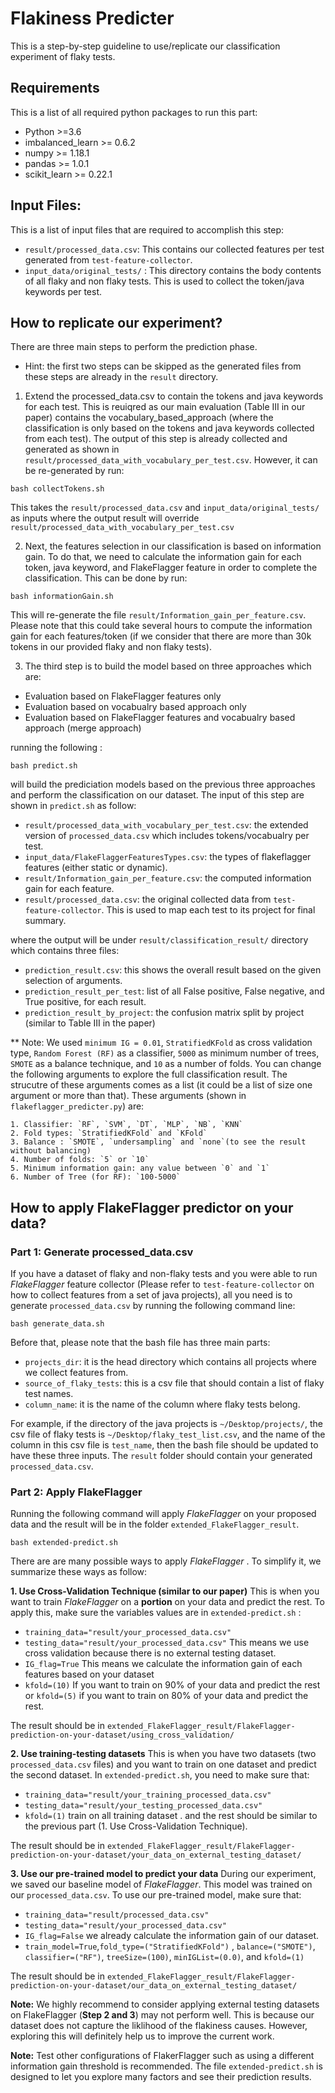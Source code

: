 # Flakiness Predicter

This is a step-by-step guideline to use/replicate our classification experiment of flaky tests.   

## Requirements
This is a list of all required python packages to run this part:
- Python >=3.6
- imbalanced_learn >= 0.6.2
- numpy >= 1.18.1
- pandas >= 1.0.1
- scikit_learn >= 0.22.1


## Input Files:
This is a list of input files that are required to accomplish this step:
* `result/processed_data.csv`: 
	This contains our collected features per test generated from `test-feature-collector`. 
* `input_data/original_tests/` :
	This directory contains the body contents of all flaky and non flaky tests. This is used to collect the token/java keywords per test. 

## How to replicate our experiment?
There are three main steps to perform the prediction phase. 
* Hint: the first two steps can be skipped as the generated files from these steps are already in the `result` directory. 

1. Extend the processed_data.csv to contain the tokens and java keywords for each test. This is reuiqred as our main evaluation (Table III in our paper) contains the vocabulary_based_approach (where the classification is only based on the tokens and java keywords collected from each test). The output of this step is already collected and generated as shown in `result/processed_data_with_vocabulary_per_test.csv`. However, it can be re-generated by run:

```console
bash collectTokens.sh
```
This takes the `result/processed_data.csv` and `input_data/original_tests/` as inputs where the output result will override `result/processed_data_with_vocabulary_per_test.csv`


2. Next, the features selection in our classification is based on information gain. To do that, we need to calculate the information gain for each token, java keyword, and FlakeFlagger feature in order to complete the classification. This can be done by run:

```console
bash informationGain.sh
```
This will re-generate the file `result/Information_gain_per_feature.csv`. Please note that this could take several hours to compute the information gain for each features/token (if we consider that there are more than 30k tokens in our provided flaky and non flaky tests).

3. The third step is to build the model based on three approaches which are:
- Evaluation based on FlakeFlagger features only 
- Evaluation based on vocabualry based approach only
- Evaluation based on FlakeFlagger features and vocabualry based approach (merge approach)

running the following :
```console
bash predict.sh
``` 

will build the prediciation models based on the previous three approaches and perform the classification on our dataset. The input of this step are shown in `predict.sh` as follow:
- `result/processed_data_with_vocabulary_per_test.csv`: the extended version of `processed_data.csv` which includes tokens/vocabualry per test.
- `input_data/FlakeFlaggerFeaturesTypes.csv`: the types of flakeflagger features (either static or dynamic).
- `result/Information_gain_per_feature.csv`: the computed information gain for each feature.
- `result/processed_data.csv`: the original collected data from `test-feature-collector`. This is used to map each test to its project for final summary. 

where the output will be under `result/classification_result/` directory which contains three files:
- `prediction_result.csv`: this shows the overall result based on the given selection of arguments.
- `prediction_result_per_test`: list of all False positive, False negative, and True positive, for each result.
- `prediction_result_by_project`: the confusion matrix split by project (similar to Table III in the paper)


** Note: We used `minimum IG = 0.01`, `StratifiedKFold` as cross validation type, `Random Forest (RF)` as a classifier, `5000` as minimum number of trees, `SMOTE` as a balance technique, and `10` as a number of folds. You can change the following arguments to explore the full classification result. The strucutre of these arguments comes as a list (it could be a list of size one argument or more than that). These arguments (shown in `flakeflagger_predicter.py`) are:

	1. Classifier: `RF`, `SVM`, `DT`, `MLP`, `NB`, `KNN` 
	2. Fold types: `StratifiedKFold` and `KFold`
	3. Balance : `SMOTE`, `undersampling` and `none`(to see the result without balancing)
	4. Number of folds: `5` or `10`
	5. Minimum information gain: any value between `0` and `1`
	6. Number of Tree (for RF): `100-5000`
	


## How to apply FlakeFlagger predictor on your data?

### Part 1: Generate processed_data.csv

If you have a dataset of flaky and non-flaky tests and you were able to run *FlakeFlagger* feature collector (Please refer to `test-feature-collector` on how to collect features from a set of java projects), all you need is to generate `processed_data.csv` by running the following command line:

```console
bash generate_data.sh
``` 
Before that, please note that the bash file has three main parts:
- `projects_dir`: it is the head directory which contains all projects where we collect features from.
- `source_of_flaky_tests`: this is a csv file that should contain a list of flaky test names.
- `column_name`: it is the name of the column where flaky tests belong.

For example, if the directory of the java projects is `~/Desktop/projects/`, the csv file of flaky tests is `~/Desktop/flaky_test_list.csv`, and the name of the column in this csv file is `test_name`, then the bash file should be updated to have these three inputs. The `result` folder should contain your generated `processed_data.csv`.

### Part 2: Apply FlakeFlagger 

Running the following command will apply *FlakeFlagger* on your proposed data and the result will be in the folder `extended_FlakeFlagger_result`. 
```console
bash extended-predict.sh
``` 
There are are many possible ways to apply *FlakeFlagger* . To simplify it, we summarize these ways as follow: 

**1. Use Cross-Validation Technique (similar to our paper)**
This is when you want to train *FlakeFlagger* on a **portion** on your data and predict the rest. To apply this, make sure the variables values are in `extended-predict.sh` :
- `training_data="result/your_processed_data.csv"`
- `testing_data="result/your_processed_data.csv"`  This means we use cross validation because there is no external testing dataset. 
- `IG_flag=True`  This means we calculate the information gain of each features based on your dataset
- `kfold=(10)` If you want to train on 90% of your data and predict the rest or `kfold=(5)` if you want to train on 80% of your data and predict the rest.

The result should be in `extended_FlakeFlagger_result/FlakeFlagger-prediction-on-your-dataset/using_cross_validation/`	

**2. Use training-testing datasets**
This is when you have two datasets (two `processed_data.csv` files) and you want to train on one dataset and predict the second dataset. In `extended-predict.sh`, you need to make sure that:
- `training_data="result/your_training_processed_data.csv"`
- `testing_data="result/your_testing_processed_data.csv"`  
- `kfold=(1)` train on all training dataset .
and the rest should be similar to the previous part (1. Use Cross-Validation Technique). 

The result should be in `extended_FlakeFlagger_result/FlakeFlagger-prediction-on-your-dataset/your_data_on_external_testing_dataset/`

**3. Use our pre-trained model to predict your data** 
During our experiment, we saved our baseline model of *FlakeFlagger*. This model was trained on our `processed_data.csv`. To use our pre-trained model, make sure that:
- `training_data="result/processed_data.csv"`
- `testing_data="result/your_processed_data.csv"`  
- `IG_flag=False`  we already calculate the information gain of our dataset.
- `train_model=True`,`fold_type=("StratifiedKFold")` , `balance=("SMOTE")`, `classifier=("RF")`, `treeSize=(100)`, `minIGList=(0.0)`, and `kfold=(1)` 
	
The result should be in `extended_FlakeFlagger_result/FlakeFlagger-prediction-on-your-dataset/our_data_on_external_testing_dataset/`


**Note:** 
We highly recommend to consider applying external testing datasets on FlakeFlagger (**Step 2 and 3**) may not perform well. This is because our dataset does not capture the liklihood of the flakiness causes. However, exploring this will definitely help us to improve the current work.  

**Note:**
Test other configurations of FlakerFlagger such as using a different information gain threshold is recommended. The file  `extended-predict.sh` is designed to let you explore many factors and see their prediction results.  
